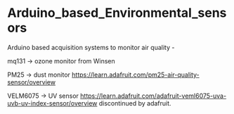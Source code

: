 # Arduino_based_Environmental_sensors
Arduino based acquisition systems to monitor air quality - 

mq131 -> ozone monitor  from Winsen

PM25 -> dust monitor  https://learn.adafruit.com/pm25-air-quality-sensor/overview

VELM6075 -> UV sensor  https://learn.adafruit.com/adafruit-veml6075-uva-uvb-uv-index-sensor/overview discontinued by adafruit. 





